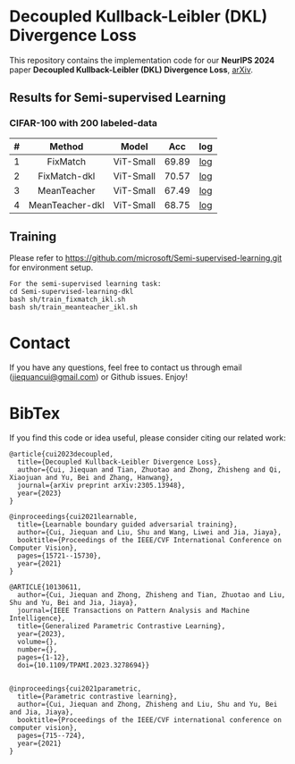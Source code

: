 # Decoupled Kullback-Leibler (DKL) Divergence Loss
This repository contains the implementation code for our **NeurIPS 2024** paper **Decoupled Kullback-Leibler (DKL) Divergence Loss**, [arXiv](https://arxiv.org/pdf/2305.13948v1.pdf).


## Results for Semi-supervised Learning 

### CIFAR-100 with 200 labeled-data 
| # | Method | Model | Acc | log | 
| :---: | :---: | :---: | :---: | :---: |
| 1 | FixMatch | ViT-Small | 69.89 | [log](https://drive.google.com/file/d/1GYi8TaWfE9UDxRTi8BxPk20AQSKJqUwp/view?usp=sharing) |
| 2 | FixMatch-dkl | ViT-Small | 70.57 | [log](https://drive.google.com/file/d/142S1LWILL1x0p-hTzlHDKzOvaAdFRfwJ/view?usp=sharing) |
| 3 | MeanTeacher | ViT-Small | 67.49 | [log](https://drive.google.com/file/d/16SKOA7fQ2WQ6uY3rUXuytiA3mqK4xS1Y/view?usp=sharing) |
| 4 | MeanTeacher-dkl | ViT-Small | 68.75 | [log](https://drive.google.com/file/d/1t4836seXFgm6Snfx1cRCV2QCe1c6Sq6T/view?usp=sharing) |



## Training
Please refer to https://github.com/microsoft/Semi-supervised-learning.git for environment setup.
```
For the semi-supervised learning task:
cd Semi-supervised-learning-dkl 
bash sh/train_fixmatch_ikl.sh
bash sh/train_meanteacher_ikl.sh
```



# Contact
If you have any questions, feel free to contact us through email (jiequancui@gmail.com) or Github issues. Enjoy!

# BibTex
If you find this code or idea useful, please consider citing our related work:
```
@article{cui2023decoupled,
  title={Decoupled Kullback-Leibler Divergence Loss},
  author={Cui, Jiequan and Tian, Zhuotao and Zhong, Zhisheng and Qi, Xiaojuan and Yu, Bei and Zhang, Hanwang},
  journal={arXiv preprint arXiv:2305.13948},
  year={2023}
}

@inproceedings{cui2021learnable,
  title={Learnable boundary guided adversarial training},
  author={Cui, Jiequan and Liu, Shu and Wang, Liwei and Jia, Jiaya},
  booktitle={Proceedings of the IEEE/CVF International Conference on Computer Vision},
  pages={15721--15730},
  year={2021}
}

@ARTICLE{10130611,
  author={Cui, Jiequan and Zhong, Zhisheng and Tian, Zhuotao and Liu, Shu and Yu, Bei and Jia, Jiaya},
  journal={IEEE Transactions on Pattern Analysis and Machine Intelligence}, 
  title={Generalized Parametric Contrastive Learning}, 
  year={2023},
  volume={},
  number={},
  pages={1-12},
  doi={10.1109/TPAMI.2023.3278694}}


@inproceedings{cui2021parametric,
  title={Parametric contrastive learning},
  author={Cui, Jiequan and Zhong, Zhisheng and Liu, Shu and Yu, Bei and Jia, Jiaya},
  booktitle={Proceedings of the IEEE/CVF international conference on computer vision},
  pages={715--724},
  year={2021}
}
```
